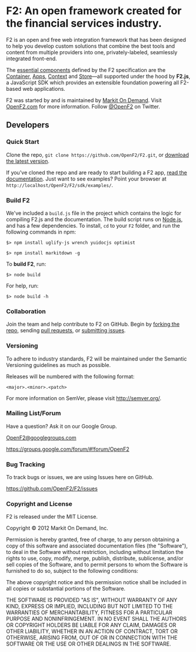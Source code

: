 F2: An open framework created for the financial services industry.
=================

F2 is an open and free web integration framework that has been designed to help you develop custom solutions that combine the best tools and content from multiple providers into one, privately-labeled, seamlessly integrated front-end.

The [essential components](http://docs.openf2.com/components-of-the-framework.html) defined by the F2 specification are the [Container](http://docs.openf2.com/developing-f2-containers.html), [Apps](http://docs.openf2.com/developing-f2-apps.html), [Context](http://docs.openf2.com/developing-f2-apps.html#context) and [Store](#)&mdash;all supported under the hood by **F2.js**, a JavaScript SDK which provides an extensible foundation powering all F2-based web applications.

F2 was started by and is maintained by [Markit On Demand](http://www.markitondemand.com). Visit [OpenF2.com](http://www.openF2.com) for more information. Follow [@OpenF2](http://twitter.com/OpenF2) on Twitter.

## Developers

### Quick Start

Clone the repo, `git clone https://github.com/OpenF2/F2.git`, or [download the latest version](https://github.com/OpenF2/F2/zipball/master). 

If you've cloned the repo and are ready to start building a F2 app, [read the documentation](http://docs.openf2.com/developing-f2-apps.html#developing-your-f2-app). Just want to see examples? Point your browser at `http://localhost/OpenF2/F2/sdk/examples/`.

### Build F2

We've included a `build.js` file in the project which contains the logic for compiling F2.js and the documentation. The build script runs on [Node.js](http://nodejs.org/), and has a few dependencies. To install, `cd` to your `F2` folder, and run the following commands in npm:

`$> npm install uglify-js wrench yuidocjs optimist`

`$> npm install markitdown -g`

To **build F2**, run:

`$> node build`

For help, run:

`$> node build -h`

### Collaboration 

Join the team and help contribute to F2 on GitHub. Begin by [forking the repo](https://github.com/OpenF2/F2/fork_select), sending [pull requests](https://help.github.com/articles/using-pull-requests), or [submitting issues](https://github.com/OpenF2/F2/issues).

### Versioning

To adhere to industry standards, F2 will be maintained under the Semantic Versioning guidelines as much as possible.

Releases will be numbered with the following format:

`<major>.<minor>.<patch>`

For more information on SemVer, please visit <http://semver.org/>.

### Mailing List/Forum

Have a question? Ask it on our Google Group.

<OpenF2@googlegroups.com>

<https://groups.google.com/forum/#!forum/OpenF2>

### Bug Tracking

To track bugs or issues, we are using Issues here on GitHub.

<https://github.com/OpenF2/F2/issues>

### Copyright and License

F2 is released under the MIT License.

Copyright &copy; 2012 Markit On Demand, Inc.

Permission is hereby granted, free of charge, to any person obtaining a copy of this software and associated documentation files (the "Software"), to deal in the Software without restriction, including without limitation the rights to use, copy, modify, merge, publish, distribute, sublicense, and/or sell copies of the Software, and to permit persons to whom the Software is furnished to do so, subject to the following conditions:

The above copyright notice and this permission notice shall be included in all copies or substantial portions of the Software.

THE SOFTWARE IS PROVIDED "AS IS", WITHOUT WARRANTY OF ANY KIND, EXPRESS OR IMPLIED, INCLUDING BUT NOT LIMITED TO THE WARRANTIES OF MERCHANTABILITY, FITNESS FOR A PARTICULAR PURPOSE AND NONINFRINGEMENT. IN NO EVENT SHALL THE AUTHORS OR COPYRIGHT HOLDERS BE LIABLE FOR ANY CLAIM, DAMAGES OR OTHER LIABILITY, WHETHER IN AN ACTION OF CONTRACT, TORT OR OTHERWISE, ARISING FROM, OUT OF OR IN CONNECTION WITH THE SOFTWARE OR THE USE OR OTHER DEALINGS IN THE SOFTWARE.
